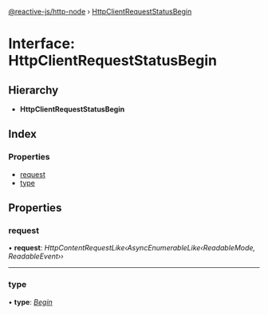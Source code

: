 [@reactive-js/http-node](../README.md) › [HttpClientRequestStatusBegin](httpclientrequeststatusbegin.md)

# Interface: HttpClientRequestStatusBegin

## Hierarchy

* **HttpClientRequestStatusBegin**

## Index

### Properties

* [request](httpclientrequeststatusbegin.md#request)
* [type](httpclientrequeststatusbegin.md#type)

## Properties

###  request

• **request**: *HttpContentRequestLike‹AsyncEnumerableLike‹ReadableMode, ReadableEvent››*

___

###  type

• **type**: *[Begin](../enums/httpclientrequeststatustype.md#begin)*
